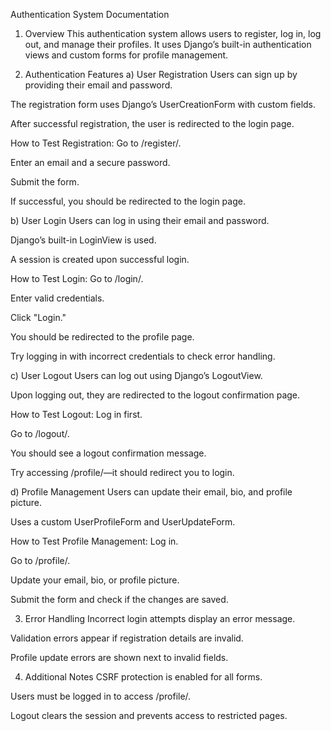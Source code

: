 Authentication System Documentation
1. Overview
This authentication system allows users to register, log in, log out, and manage their profiles. It uses Django’s built-in authentication views and custom forms for profile management.

2. Authentication Features
a) User Registration
Users can sign up by providing their email and password.

The registration form uses Django’s UserCreationForm with custom fields.

After successful registration, the user is redirected to the login page.

How to Test Registration:
Go to /register/.

Enter an email and a secure password.

Submit the form.

If successful, you should be redirected to the login page.

b) User Login
Users can log in using their email and password.

Django’s built-in LoginView is used.

A session is created upon successful login.

How to Test Login:
Go to /login/.

Enter valid credentials.

Click "Login."

You should be redirected to the profile page.

Try logging in with incorrect credentials to check error handling.

c) User Logout
Users can log out using Django’s LogoutView.

Upon logging out, they are redirected to the logout confirmation page.

How to Test Logout:
Log in first.

Go to /logout/.

You should see a logout confirmation message.

Try accessing /profile/—it should redirect you to login.

d) Profile Management
Users can update their email, bio, and profile picture.

Uses a custom UserProfileForm and UserUpdateForm.

How to Test Profile Management:
Log in.

Go to /profile/.

Update your email, bio, or profile picture.

Submit the form and check if the changes are saved.

3. Error Handling
Incorrect login attempts display an error message.

Validation errors appear if registration details are invalid.

Profile update errors are shown next to invalid fields.

4. Additional Notes
CSRF protection is enabled for all forms.

Users must be logged in to access /profile/.

Logout clears the session and prevents access to restricted pages.